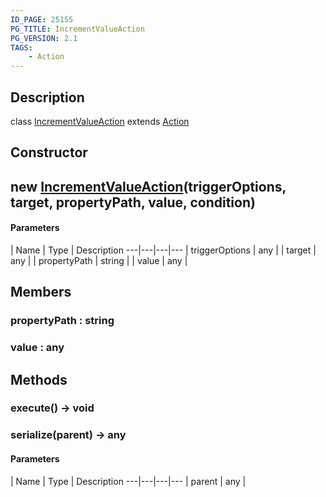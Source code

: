 ```yaml
---
ID_PAGE: 25155
PG_TITLE: IncrementValueAction
PG_VERSION: 2.1
TAGS:
    - Action
---
```

## Description

class [IncrementValueAction](/classes/3.1/IncrementValueAction) extends [Action](/classes/3.1/Action)



## Constructor

## new [IncrementValueAction](/classes/3.1/IncrementValueAction)(triggerOptions, target, propertyPath, value, condition)



#### Parameters
 | Name | Type | Description
---|---|---|---
 | triggerOptions | any | 
 | target | any | 
 | propertyPath | string | 
 | value | any | 
## Members

### propertyPath : string



### value : any



## Methods

### execute() &rarr; void


### serialize(parent) &rarr; any



#### Parameters
 | Name | Type | Description
---|---|---|---
 | parent | any | 

